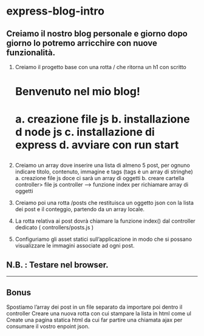 # express-blog-intro


## Creiamo il nostro blog personale e giorno dopo giorno lo potremo arricchire con nuove funzionalità.


1. Creiamo il progetto base con una rotta / che ritorna un h1 con scritto <h1> Benvenuto nel mio blog! <h1>
    a.  creazione file js
    b. installazione d node js 
    c. installazione di express
    d. avviare con run start


2. Creiamo un array dove inserire una lista di almeno 5 post, per ognuno indicare titolo, contenuto, immagine e tags (tags è un array di stringhe)
    a. creazione file js doce ci sarà un array di oggetti
    b. creare cartella controller> file js controller --> funzione index per richiamare array di oggetti


3. Creiamo poi una rotta /posts che restituisca un oggetto json con la lista dei post e il conteggio, partendo da un array locale.


4. La rotta relativa ai post dovrà chiamare la funzione index() dal controller dedicato ( controllers/posts.js )

5. Configuriamo gli asset statici sull’applicazione in modo che si possano visualizzare le immagini associate ad ogni post.



## N.B. : Testare nel browser.

------------------------------------------------------------------------------------------------------------------------------------------------------

## Bonus
Spostiamo l’array dei post in un file separato da importare poi dentro il controller
Creare una nuova rotta con cui stampare la lista in html come ul
Create una pagina statica html da cui far partire una chiamata ajax per consumare il vostro enpoint json.